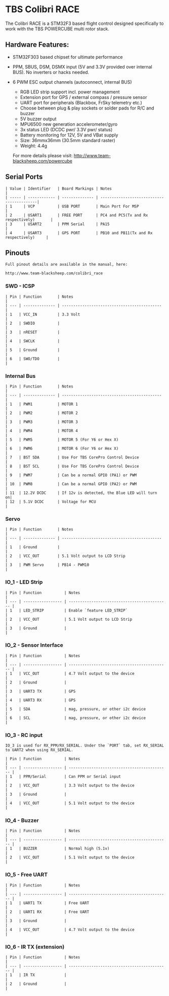 # TBS Colibri RACE

The Colibri RACE is a STM32F3 based flight control designed specifically to work with the TBS POWERCUBE multi rotor stack.

## Hardware Features:

- STM32F303 based chipset for ultimate performance
- PPM, SBUS, DSM, DSMX input (5V and 3.3V provided over internal BUS). No inverters or hacks needed.
- 6 PWM ESC output channels (autoconnect, internal BUS)

  - RGB LED strip support incl. power management
  - Extension port for GPS / external compass / pressure sensor
  - UART port for peripherals (Blackbox, FrSky telemetry etc.)
  - Choose between plug & play sockets or solder pads for R/C and buzzer
  - 5V buzzer output
  - MPU6500 new generation accelerometer/gyro
  - 3x status LED (DCDC pwr/ 3.3V pwr/ status)
  - Battery monitoring for 12V, 5V and VBat supply
  - Size: 36mmx36mm (30.5mm standard raster)
  - Weight: 4.4g

  For more details please visit:
  http://www.team-blacksheep.com/powercube

## Serial Ports

    | Value | Identifier   | Board Markings | Notes                                     |
    | ----- | ------------ | -------------- | ------------------------------------------|
    | 1     | VCP          | USB PORT       | Main Port For MSP                         |
    | 2     | USART1       | FREE PORT      | PC4 and PC5(Tx and Rx respectively)       |
    | 3     | USART2       | PPM Serial     | PA15                                      |
    | 4     | USART3       | GPS PORT       | PB10 and PB11(Tx and Rx respectively)     |

## Pinouts

    Full pinout details are available in the manual, here:

    http://www.team-blacksheep.com/colibri_race

### SWD - ICSP

    | Pin | Function       | Notes                                        |
    | --- | -------------- | -------------------------------------------- |
    | 1   | VCC_IN         | 3.3 Volt                                     |
    | 2   | SWDIO          |                                              |
    | 3   | nRESET         |                                              |
    | 4   | SWCLK          |                                              |
    | 5   | Ground         |                                              |
    | 6   | SWO/TDO        |                                              |

### Internal Bus

    | Pin | Function       | Notes                                        |
    | --- | -------------- | -------------------------------------------- |
    | 1   | PWM1           | MOTOR 1                                      |
    | 2   | PWM2           | MOTOR 2                                      |
    | 3   | PWM3           | MOTOR 3                                      |
    | 4   | PWM4           | MOTOR 4                                      |
    | 5   | PWM5           | MOTOR 5 (For Y6 or Hex X)                    |
    | 6   | PWM6           | MOTOR 6 (For Y6 or Hex X)                    |
    | 7   | BST SDA        | Use For TBS CorePro Control Device           |
    | 8   | BST SCL        | Use For TBS CorePro Control Device           |
    | 9   | PWM7           | Can be a normal GPIO (PA1) or PWM            |
    | 10  | PWM8           | Can be a normal GPIO (PA2) or PWM            |
    | 11  | 12.2V DCDC     | If 12v is detected, the Blue LED will turn on|
    | 12  | 5.1V DCDC      | Voltage for MCU                              |

### Servo

    | Pin | Function       | Notes                                        |
    | --- | -------------- | -------------------------------------------- |
    | 1   | Ground         |                                              |
    | 2   | VCC_OUT        | 5.1 Volt output to LCD Strip                 |
    | 3   | PWM Servo      | PB14 - PWM10                                 |

### IO_1 - LED Strip

    | Pin | Function          | Notes                                        |
    | --- | ----------------- | -------------------------------------------- |
    | 1   | LED_STRIP         | Enable `feature LED_STRIP`                   |
    | 2   | VCC_OUT           | 5.1 Volt output to LCD Strip                 |
    | 3   | Ground            |                                              |

### IO_2 - Sensor Interface

    | Pin | Function          | Notes                                        |
    | --- | ----------------- | -------------------------------------------- |
    | 1   | VCC_OUT           | 4.7 Volt output to the device                |
    | 2   | Ground            |                                              |
    | 3   | UART3 TX          | GPS                                          |
    | 4   | UART3 RX          | GPS                                          |
    | 5   | SDA               | mag, pressure, or other i2c device           |
    | 6   | SCL               | mag, pressure, or other i2c device           |

### IO_3 - RC input

    IO_3 is used for RX_PPM/RX_SERIAL. Under the `PORT` tab, set RX_SERIAL to UART2 when using RX_SERIAL.

    | Pin | Function          | Notes                                        |
    | --- | ----------------- | -------------------------------------------- |
    | 1   | PPM/Serial        | Can PPM or Serial input                      |
    | 2   | VCC_OUT           | 3.3 Volt output to the device                |
    | 3   | Ground            |                                              |
    | 4   | VCC_OUT           | 5.1 Volt output to the device                |

### IO_4 - Buzzer

    | Pin | Function          | Notes                                        |
    | --- | ----------------- | -------------------------------------------- |
    | 1   | BUZZER            | Normal high (5.1v)                           |
    | 2   | VCC_OUT           | 5.1 Volt output to the device                |

### IO_5 - Free UART

    | Pin | Function          | Notes                                        |
    | --- | ----------------- | -------------------------------------------- |
    | 1   | UART1 TX          | Free UART                                    |
    | 2   | UART1 RX          | Free UART                                    |
    | 3   | Ground            |                                              |
    | 4   | VCC_OUT           | 4.7 Volt output to the device                |

### IO_6 - IR TX (extension)

    | Pin | Function          | Notes                                        |
    | --- | ----------------- | -------------------------------------------- |
    | 1   | IR TX             |                                              |
    | 2   | Ground            |                                              |
